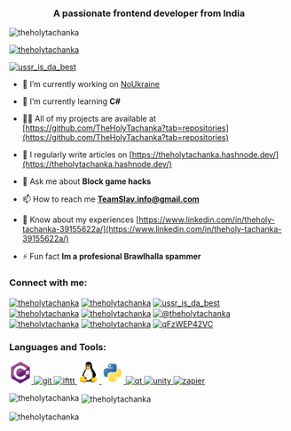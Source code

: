 <h3 align="center">A passionate frontend developer from India</h3>

<p align="left"> <img src="https://komarev.com/ghpvc/?username=theholytachanka&label=Profile%20views&color=0e75b6&style=flat" alt="theholytachanka" /> </p>

<p align="left"> <a href="https://github.com/ryo-ma/github-profile-trophy"><img src="https://github-profile-trophy.vercel.app/?username=theholytachanka" alt="theholytachanka" /></a> </p>

<p align="left"> <a href="https://twitter.com/ussr_is_da_best" target="blank"><img src="https://img.shields.io/twitter/follow/ussr_is_da_best?logo=twitter&style=for-the-badge" alt="ussr_is_da_best" /></a> </p>

- 🔭 I’m currently working on [NoUkraine](https://github.com/TheHolyTachanka/NoUkraine)

- 🌱 I’m currently learning **C#**

- 👨‍💻 All of my projects are available at [https://github.com/TheHolyTachanka?tab=repositories](https://github.com/TheHolyTachanka?tab=repositories)

- 📝 I regularly write articles on [https://theholytachanka.hashnode.dev/](https://theholytachanka.hashnode.dev/)

- 💬 Ask me about **Block game hacks**

- 📫 How to reach me **TeamSlav.info@gmail.com**

- 📄 Know about my experiences [https://www.linkedin.com/in/theholy-tachanka-39155622a/](https://www.linkedin.com/in/theholy-tachanka-39155622a/)

- ⚡ Fun fact **Im a profesional Brawlhalla spammer**

<h3 align="left">Connect with me:</h3>
<p align="left">
<a href="https://codepen.io/theholytachanka" target="blank"><img align="center" src="https://raw.githubusercontent.com/rahuldkjain/github-profile-readme-generator/master/src/images/icons/Social/codepen.svg" alt="theholytachanka" height="30" width="40" /></a>
<a href="https://dev.to/theholytachanka" target="blank"><img align="center" src="https://raw.githubusercontent.com/rahuldkjain/github-profile-readme-generator/master/src/images/icons/Social/devto.svg" alt="theholytachanka" height="30" width="40" /></a>
<a href="https://twitter.com/ussr_is_da_best" target="blank"><img align="center" src="https://raw.githubusercontent.com/rahuldkjain/github-profile-readme-generator/master/src/images/icons/Social/twitter.svg" alt="ussr_is_da_best" height="30" width="40" /></a>
<a href="https://linkedin.com/in/theholytachanka" target="blank"><img align="center" src="https://raw.githubusercontent.com/rahuldkjain/github-profile-readme-generator/master/src/images/icons/Social/linked-in-alt.svg" alt="theholytachanka" height="30" width="40" /></a>
<a href="https://stackoverflow.com/users/theholytachanka" target="blank"><img align="center" src="https://raw.githubusercontent.com/rahuldkjain/github-profile-readme-generator/master/src/images/icons/Social/stack-overflow.svg" alt="theholytachanka" height="30" width="40" /></a>
<a href="https://medium.com/@theholytachanka" target="blank"><img align="center" src="https://raw.githubusercontent.com/rahuldkjain/github-profile-readme-generator/master/src/images/icons/Social/medium.svg" alt="@theholytachanka" height="30" width="40" /></a>
<a href="https://www.youtube.com/c/theholytachanka" target="blank"><img align="center" src="https://raw.githubusercontent.com/rahuldkjain/github-profile-readme-generator/master/src/images/icons/Social/youtube.svg" alt="theholytachanka" height="30" width="40" /></a>
<a href="https://www.leetcode.com/theholytachanka" target="blank"><img align="center" src="https://raw.githubusercontent.com/rahuldkjain/github-profile-readme-generator/master/src/images/icons/Social/leet-code.svg" alt="theholytachanka" height="30" width="40" /></a>
<a href="https://discord.gg/qFzWEP42VC" target="blank"><img align="center" src="https://raw.githubusercontent.com/rahuldkjain/github-profile-readme-generator/master/src/images/icons/Social/discord.svg" alt="qFzWEP42VC" height="30" width="40" /></a>
</p>

<h3 align="left">Languages and Tools:</h3>
<p align="left"> <a href="https://www.w3schools.com/cs/" target="_blank" rel="noreferrer"> <img src="https://raw.githubusercontent.com/devicons/devicon/master/icons/csharp/csharp-original.svg" alt="csharp" width="40" height="40"/> </a> <a href="https://git-scm.com/" target="_blank" rel="noreferrer"> <img src="https://www.vectorlogo.zone/logos/git-scm/git-scm-icon.svg" alt="git" width="40" height="40"/> </a> <a href="https://ifttt.com/" target="_blank" rel="noreferrer"> <img src="https://www.vectorlogo.zone/logos/ifttt/ifttt-ar21.svg" alt="ifttt" width="40" height="40"/> </a> <a href="https://www.linux.org/" target="_blank" rel="noreferrer"> <img src="https://raw.githubusercontent.com/devicons/devicon/master/icons/linux/linux-original.svg" alt="linux" width="40" height="40"/> </a> <a href="https://www.python.org" target="_blank" rel="noreferrer"> <img src="https://raw.githubusercontent.com/devicons/devicon/master/icons/python/python-original.svg" alt="python" width="40" height="40"/> </a> <a href="https://www.qt.io/" target="_blank" rel="noreferrer"> <img src="https://upload.wikimedia.org/wikipedia/commons/0/0b/Qt_logo_2016.svg" alt="qt" width="40" height="40"/> </a> <a href="https://unity.com/" target="_blank" rel="noreferrer"> <img src="https://www.vectorlogo.zone/logos/unity3d/unity3d-icon.svg" alt="unity" width="40" height="40"/> </a> <a href="https://zapier.com" target="_blank" rel="noreferrer"> <img src="https://www.vectorlogo.zone/logos/zapier/zapier-icon.svg" alt="zapier" width="40" height="40"/> </a> </p>

<p><img align="left" src="https://github-readme-stats.vercel.app/api/top-langs?username=theholytachanka&show_icons=true&locale=en&layout=compact" alt="theholytachanka" /></p>

<p>&nbsp;<img align="center" src="https://github-readme-stats.vercel.app/api?username=theholytachanka&show_icons=true&locale=en" alt="theholytachanka" /></p>

<p><img align="center" src="https://github-readme-streak-stats.herokuapp.com/?user=theholytachanka&" alt="theholytachanka" /></p>
